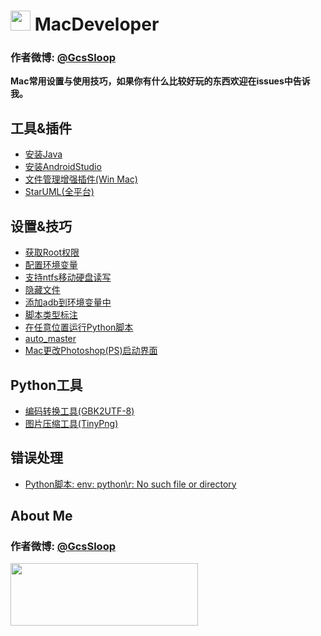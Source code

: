 # <img src="http://ww2.sinaimg.cn/large/005Xtdi2jw1f47npwm752j3074074t8w.jpg" width=32 /> MacDeveloper

### 作者微博: [@GcsSloop](http://weibo.com/GcsSloop)

**Mac常用设置与使用技巧，如果你有什么比较好玩的东西欢迎在issues中告诉我。**

## 工具&插件

* [安装Java](https://github.com/GcsSloop/MacDeveloper/blob/master/Tools/Java.md)
* [安装AndroidStudio](https://github.com/GcsSloop/MacDeveloper/blob/master/Tools/AndroidStudio.md)
* [文件管理增强插件(Win Mac)](https://github.com/GcsSloop/MacDeveloper/blob/master/Tools/XtraFinder.md)
* [StarUML(全平台)](https://github.com/GcsSloop/MacDeveloper/blob/master/Tools/StarUML.md)


## 设置&技巧

* [获取Root权限](https://github.com/GcsSloop/MacDeveloper/blob/master/Skill/Root.md)
* [配置环境变量](https://github.com/GcsSloop/MacDeveloper/blob/master/Skill/Path.md)
* [支持ntfs移动硬盘读写](https://github.com/GcsSloop/MacDeveloper/blob/master/Skill/Support_Ntfs.md)
* [隐藏文件](https://github.com/GcsSloop/MacDeveloper/blob/master/Skill/HideFile.md)
* [添加adb到环境变量中](https://github.com/GcsSloop/MacDeveloper/blob/master/Skill/AddAdbInPath.md)
* [脚本类型标注](https://github.com/GcsSloop/MacDeveloper/blob/master/Skill/Script.md)
* [在任意位置运行Python脚本](https://github.com/GcsSloop/MacDeveloper/blob/master/Skill/RunPython.md)
* [auto_master](https://github.com/GcsSloop/MacDeveloper/blob/master/Skill/Auto_master.md)
* [Mac更改Photoshop(PS)启动界面](https://github.com/GcsSloop/MacDeveloper/blob/master/Skill/PsChangeSplash(Mac).md)

## Python工具

* [编码转换工具(GBK2UTF-8)](https://github.com/GcsSloop/MacDeveloper/blob/master/PythonProject/GBK2UFT8/README.md)
* [图片压缩工具(TinyPng)](https://github.com/GcsSloop/MacDeveloper/blob/master/PythonProject/TinyPng/README.md)

## 错误处理

* [Python脚本: env: python\r: No such file or directory](https://github.com/GcsSloop/MacDeveloper/blob/master/Error/Python%E8%84%9A%E6%9C%AC:%20env:%20python%5Cr:%20No%20such%20file%20or%20directory.md)

## About Me

### 作者微博: [@GcsSloop](http://weibo.com/GcsSloop)

<a href="https://github.com/GcsSloop/README/blob/master/README.md" target="_blank"> <img src="http://ww4.sinaimg.cn/large/005Xtdi2gw1f1qn89ihu3j315o0dwwjc.jpg" width=300 height=100 /> </a>
